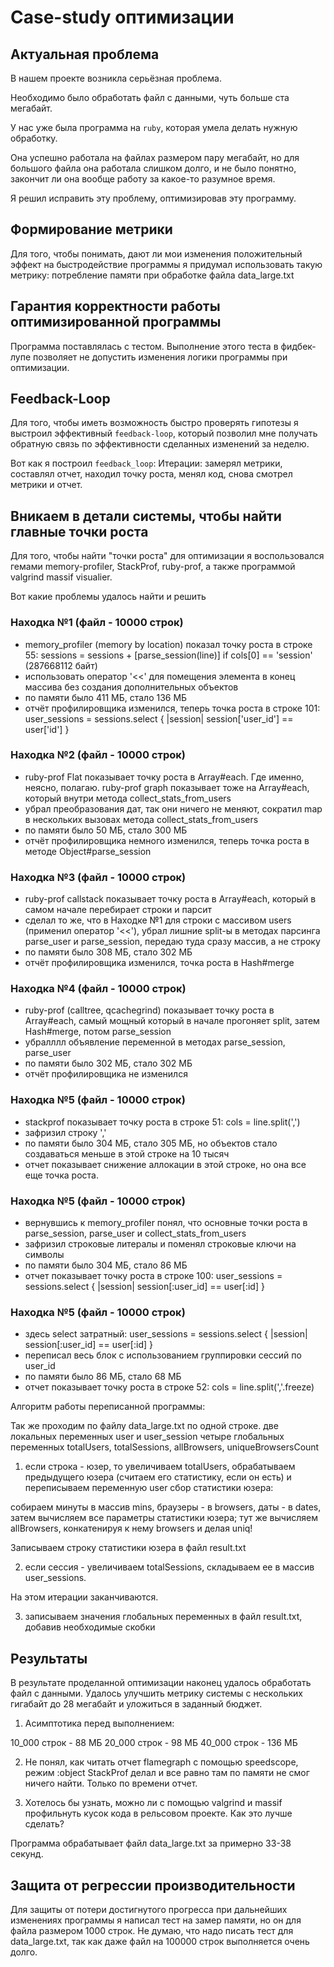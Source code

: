 # Case-study оптимизации

## Актуальная проблема
В нашем проекте возникла серьёзная проблема.

Необходимо было обработать файл с данными, чуть больше ста мегабайт.

У нас уже была программа на `ruby`, которая умела делать нужную обработку.

Она успешно работала на файлах размером пару мегабайт, но для большого файла она работала слишком долго, и не было понятно, закончит ли она вообще работу за какое-то разумное время.

Я решил исправить эту проблему, оптимизировав эту программу.

## Формирование метрики
Для того, чтобы понимать, дают ли мои изменения положительный эффект на быстродействие программы я придумал использовать такую метрику: потребление памяти при обработке файла data_large.txt

## Гарантия корректности работы оптимизированной программы
Программа поставлялась с тестом. Выполнение этого теста в фидбек-лупе позволяет не допустить изменения логики программы при оптимизации.

## Feedback-Loop
Для того, чтобы иметь возможность быстро проверять гипотезы я выстроил эффективный `feedback-loop`, который позволил мне получать обратную связь по эффективности сделанных изменений за неделю.

Вот как я построил `feedback_loop`:  Итерации: замерял метрики, составлял отчет, находил точку роста, менял код, снова смотрел метрики и отчет.

## Вникаем в детали системы, чтобы найти главные точки роста
Для того, чтобы найти "точки роста" для оптимизации я воспользовался гемами memory-profiler, StackProf, ruby-prof, а также программой valgrind massif visualier.

Вот какие проблемы удалось найти и решить

### Находка №1 (файл - 10000 строк)
- memory_profiler (memory by location) показал точку роста в строке 55: sessions = sessions + [parse_session(line)] if cols[0] == 'session' (287668112 байт)
- использовать оператор '<<' для помещения элемента в конец массива без создания дополнительных объектов
- по памяти было 411 МБ, стало 136 МБ
- отчёт профилировщика изменился, теперь точка роста в строке 101: user_sessions = sessions.select { |session| session['user_id'] == user['id'] }

### Находка №2 (файл - 10000 строк)
- ruby-prof Flat показывает точку роста в Array#each. Где именно, неясно, полагаю. ruby-prof graph показывает тоже на Array#each, который внутри метода collect_stats_from_users
- убрал преобразования дат, так они ничего не меняют, сократил map в нескольких вызовах метода collect_stats_from_users
- по памяти было 50 МБ, стало 300 МБ
- отчёт профилировщика немного изменился, теперь точка роста в методе Object#parse_session

### Находка №3 (файл - 10000 строк)
- ruby-prof callstack показывает точку роста в Array#each, который в самом начале перебирает строки и парсит
- сделал то же, что в Находке №1 для строки с массивом users (применил оператор '<<'), убрал лишние split-ы в методах парсинга parse_user и parse_session, передаю туда сразу массив, а не строку
- по памяти было 308 МБ, стало 302 МБ
- отчёт профилировщика изменился, точка роста в Hash#merge

### Находка №4 (файл - 10000 строк)
- ruby-prof (calltree, qcachegrind) показывает точку роста в Array#each, самый мощный который в начале прогоняет split, затем Hash#merge, потом parse_session
- убралллл объявление переменной в методах parse_session, parse_user
- по памяти было 302 МБ, стало 302 МБ
- отчёт профилировщика не изменился

### Находка №5 (файл - 10000 строк)
- stackprof показывает точку роста в строке 51: cols = line.split(',')
- зафризил строку ','
- по памяти было 304 МБ, стало 305 МБ, но объектов стало создаваться меньше в этой строке на 10 тысяч
- отчет показывает снижение аллокации в этой строке, но она все еще точка роста.

### Находка №5 (файл - 10000 строк)
- вернувшись к memory_profiler понял, что основные точки роста в parse_session, parse_user и collect_stats_from_users
- зафризил строковые литералы и поменял строковые ключи на символы
- по памяти было 304 МБ, стало 86 МБ
- отчет показывает точку роста в строке 100: user_sessions = sessions.select { |session| session[:user_id] == user[:id] }

### Находка №5 (файл - 10000 строк)
- здесь select затратный: user_sessions = sessions.select { |session| session[:user_id] == user[:id] }
- переписал весь блок с использованием группировки сессий по user_id
- по памяти было 86 МБ, стало 68 МБ
- отчет показывает точку роста в строке 52: cols = line.split(','.freeze)


Алгоритм работы переписанной программы:

Так же проходим по файлу data_large.txt по одной строке.
две локальных переменных user и user_session
четыре глобальных переменных totalUsers, totalSessions, allBrowsers, uniqueBrowsersCount

1) если строка - юзер, то увеличиваем totalUsers, обрабатываем предыдущего юзера (считаем его статистику, если он есть) и переписываем переменную user
  сбор статистики юзера:

  собираем минуты в массив mins, браузеры - в browsers, даты - в dates, затем вычисляем все параметры статистики юзера;
  тут же вычиcляем allBrowsers, конкатенируя к нему browsers и делая uniq!

  Записываем строку статистики юзера в файл result.txt

2) если сессия - увеличиваем totalSessions, складываем ее в массив user_sessions.

На этом итерации заканчиваются.

3) записываем значения глобальных переменных в файл result.txt, добавив необходимые скобки


## Результаты
В результате проделанной оптимизации наконец удалось обработать файл с данными.
Удалось улучшить метрику системы с нескольких гигабайт до 28 мегабайт и уложиться в заданный бюджет.

1) Асимптотика перед выполнением:

10_000 строк - 88 МБ
20_000 строк - 98 МБ
40_000 строк - 136 МБ

2) Не понял, как читать отчет flamegraph с помощью speedscope, режим :object StackProf делал и все равно там по памяти не смог ничего найти. Только по времени отчет.

3) Хотелось бы узнать, можно ли с помощью valgrind и massif профильнуть кусок кода в рельсовом проекте. Как это лучше сделать?

Программа обрабатывает файл data_large.txt за примерно 33-38 секунд.

## Защита от регрессии производительности
Для защиты от потери достигнутого прогресса при дальнейших изменениях программы я написал тест на замер памяти, но он для файла размером 1000 строк.
Не думаю, что надо писать тест для data_large.txt, так как даже файл на 100000 строк выполняется очень долго.
